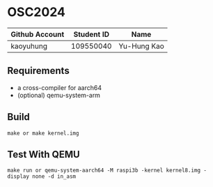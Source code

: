 # OSC2024

| Github Account | Student ID | Name          |
|----------------|------------|---------------|
| kaoyuhung      | 109550040  | Yu-Hung Kao   |

## Requirements

* a cross-compiler for aarch64
* (optional) qemu-system-arm

## Build 

```
make or make kernel.img
```

## Test With QEMU

```
make run or qemu-system-aarch64 -M raspi3b -kernel kernel8.img -display none -d in_asm
```

